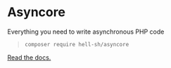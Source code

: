 # Asyncore

Everything you need to write asynchronous PHP code

> `composer require hell-sh/asyncore`

[Read the docs.](https://hell-sh.github.io/pas/namespacepas.html)
